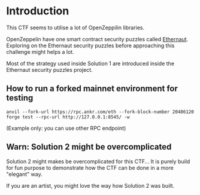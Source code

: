 # Introduction

This CTF seems to utilise a lot of OpenZeppilin libraries.

OpenZeppelin have one smart contract security puzzles called [Ethernaut](https://ethernaut.openzeppelin.com/). Exploring on the Ethernaut security puzzles before approaching this challenge might helps a lot.

Most of the strategy used inside Solution 1 are introduced inside the Ethernaut security puzzles project.

## How to run a forked mainnet environment for testing

```shell
anvil --fork-url https://rpc.ankr.com/eth --fork-block-number 20486120
forge test --rpc-url http://127.0.0.1:8545/ -w
```

(Example only: you can use other RPC endpoint)

## Warn: Solution 2 might be overcomplicated

Solution 2 might makes be overcomplicated for this CTF... It is purely build for fun purpose to demonstrate how the CTF can be done in a more "elegant" way.

If you are an artist, you might love the way how Solution 2 was built.
